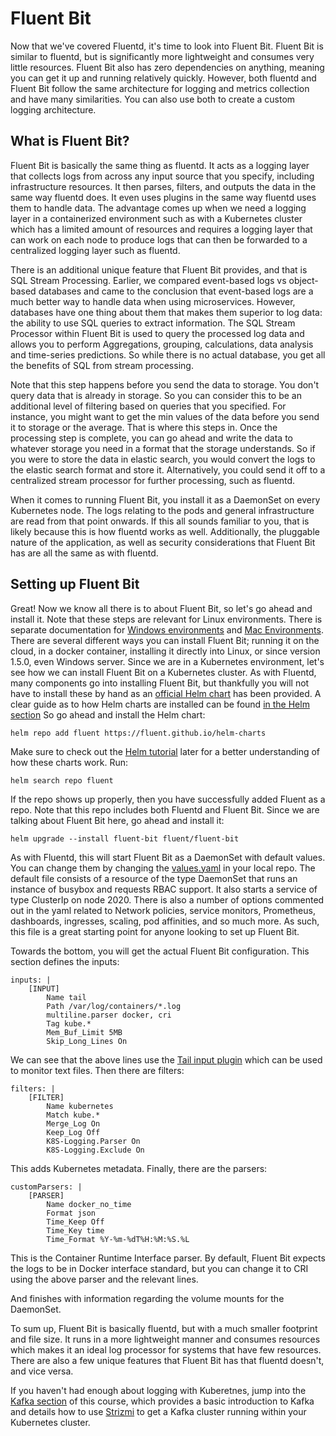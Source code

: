 # Fluent Bit

Now that we've covered Fluentd, it's time to look into Fluent Bit. Fluent Bit is similar to fluentd, but is significantly more lightweight and consumes very little resources. Fluent Bit also has zero dependencies on anything, meaning you can get it up and running relatively quickly. However, both fluentd and Fluent Bit follow the same architecture for logging and metrics collection and have many similarities. You can also use both to create a custom logging architecture.

## What is Fluent Bit?

Fluent Bit is basically the same thing as fluentd. It acts as a logging layer that collects logs from across any input source that you specify, including infrastructure resources. It then parses, filters, and outputs the data in the same way fluentd does. It even uses plugins in the same way fluentd uses them to handle data. The advantage comes up when we need a logging layer in a containerized environment such as with a Kubernetes cluster which has a limited amount of resources and requires a logging layer that can work on each node to produce logs that can then be forwarded to a centralized logging layer such as fluentd.

There is an additional unique feature that Fluent Bit provides, and that is SQL Stream Processing. Earlier, we compared event-based logs vs object-based databases and came to the conclusion that event-based logs are a much better way to handle data when using microservices. However, databases have one thing about them that makes them superior to log data: the ability to use SQL queries to extract information. The SQL Stream Processor within Fluent Bit is used to query the processed log data and allows you to perform Aggregations, grouping, calculations, data analysis and time-series predictions. So while there is no actual database, you get all the benefits of SQL from stream processing.

Note that this step happens before you send the data to storage. You don't query data that is already in storage. So you can consider this to be an additional level of filtering based on queries that you specified. For instance, you might want to get the min values of the data before you send it to storage or the average. That is where this steps in. Once the processing step is complete, you can go ahead and write the data to whatever storage you need in a format that the storage understands. So if you were to store the data in elastic search, you would convert the logs to the elastic search format and store it. Alternatively, you could send it off to a centralized stream processor for further processing, such as fluentd.

When it comes to running Fluent Bit, you install it as a DaemonSet on every Kubernetes node. The logs relating to the pods and general infrastructure are read from that point onwards. If this all sounds familiar to you, that is likely because this is how fluentd works as well. Additionally, the pluggable nature of the application, as well as security considerations that Fluent Bit has are all the same as with fluentd. 

## Setting up Fluent Bit

Great! Now we know all there is to about Fluent Bit, so let's go ahead and install it. Note that these steps are relevant for Linux environments. There is separate documentation for [Windows environments](https://docs.fluentbit.io/manual/installation/kubernetes#windows-deployment) and [Mac Environments](https://docs.fluentbit.io/manual/installation/macos). There are several different ways you can install Fluent Bit; running it on the cloud, in a docker container, installing it directly into Linux, or since version 1.5.0, even Windows server. Since we are in a Kubernetes environment, let's see how we can install Fluent Bit on a Kubernetes cluster. As with Fluentd, many components go into installing Fluent Bit, but thankfully you will not have to install these by hand as an [official Helm chart](https://github.com/fluent/helm-charts) has been provided. A clear guide as to how Helm charts are installed can be found [in the Helm section](../Helm101/installing-a-chart.md) So go ahead and install the Helm chart:

```
helm repo add fluent https://fluent.github.io/helm-charts
```

Make sure to check out the [Helm tutorial](../Helm101/what-is-helm.md) later for a better understanding of how these charts work. Run:

```
helm search repo fluent
```

If the repo shows up properly, then you have successfully added Fluent as a repo. Note that this repo includes both Fluentd and Fluent Bit. Since we are talking about Fluent Bit here, go ahead and install it:

```
helm upgrade --install fluent-bit fluent/fluent-bit
```

As with Fluentd, this will start Fluent Bit as a DaemonSet with default values. You can change them by changing the [values.yaml](https://github.com/fluent/helm-charts/blob/master/charts/fluent-bit/values.yaml) in your local repo. The default file consists of a resource of the type DaemonSet that runs an instance of busybox and requests RBAC support. It also starts a service of type ClusterIp on node 2020. There is also a number of options commented out in the yaml related to Network policies, service monitors, Prometheus, dashboards, ingresses, scaling, pod affinities, and so much more. As such, this file is a great starting point for anyone looking to set up Fluent Bit. 

Towards the bottom, you will get the actual Fluent Bit configuration. This section defines the inputs:

```
inputs: |
    [INPUT]
        Name tail
        Path /var/log/containers/*.log
        multiline.parser docker, cri
        Tag kube.*
        Mem_Buf_Limit 5MB
        Skip_Long_Lines On
```

We can see that the above lines use the [Tail input plugin](https://docs.fluentbit.io/manual/v/1.0/input/tail) which can be used to monitor text files. Then there are filters:

```
filters: |
    [FILTER]
        Name kubernetes
        Match kube.*
        Merge_Log On
        Keep_Log Off
        K8S-Logging.Parser On
        K8S-Logging.Exclude On
```

This adds Kubernetes metadata. Finally, there are the parsers:

```
customParsers: |
    [PARSER]
        Name docker_no_time
        Format json
        Time_Keep Off
        Time_Key time
        Time_Format %Y-%m-%dT%H:%M:%S.%L
```

This is the Container Runtime Interface parser. By default, Fluent Bit expects the logs to be in Docker interface standard, but you can change it to CRI using the above parser and the relevant lines. 

And finishes with information regarding the volume mounts for the DaemonSet.

To sum up, Fluent Bit is basically fluentd, but with a much smaller footprint and file size. It runs in a more lightweight manner and consumes resources which makes it an ideal log processor for systems that have few resources. There are also a few unique features that Fluent Bit has that fluentd doesn't, and vice versa.

If you haven't had enough about logging with Kuberetnes, jump into the [Kafka section](../Strimzi101/kafka.md) of this course, which provides a basic introduction to Kafka and details how to use [Strizmi](https://strimzi.io) to get a Kafka cluster running within your Kubernetes cluster.